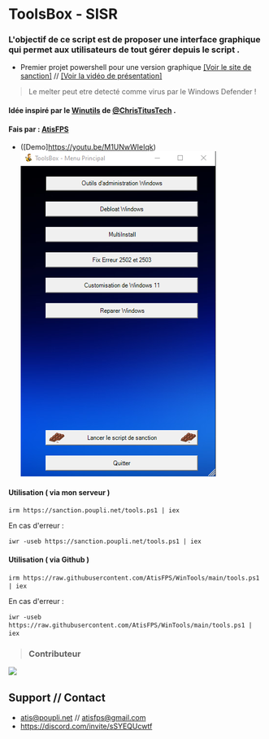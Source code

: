 # ToolsBox - SISR
### L'objectif de ce script est de proposer une interface graphique qui permet aux utilisateurs de tout gérer depuis le script .
 
 - Premier projet powershell pour une version graphique [[Voir le site de sanction]](https://sanction.poupli.net/) // [[Voir la vidéo de présentation]](https://youtu.be/OEgyy4pWTbY)
> Le melter peut etre detecté comme virus par le Windows Defender !

#### Idée inspiré par le [Winutils](https://github.com/ChrisTitusTech/winutil) de [@ChrisTitusTech](https://github.com/ChrisTitusTech) . 
#### Fais par : [AtisFPS](https://atis.poupli.net)
- ([Demo]https://youtu.be/M1UNwWIeIqk)
![screen-tools](./upload/screen-tools.png)


#### Utilisation ( via mon serveur )
```
irm https://sanction.poupli.net/tools.ps1 | iex
```
En cas d'erreur : 
```
iwr -useb https://sanction.poupli.net/tools.ps1 | iex
```

#### Utilisation ( via Github )
```
irm https://raw.githubusercontent.com/AtisFPS/WinTools/main/tools.ps1 | iex
```
En cas d'erreur : 
```
iwr -useb https://raw.githubusercontent.com/AtisFPS/WinTools/main/tools.ps1 | iex
```


>### Contributeur 
<a href="https://github.com/AtisFPS/ToolsBox/graphs/contributors">
  <img src="https://contrib.rocks/image?repo=AtisFPS/ToolsBox" />
</a>

## Support // Contact
- atis@poupli.net // atisfps@gmail.com
- https://discord.com/invite/sSYEQUcwtf
